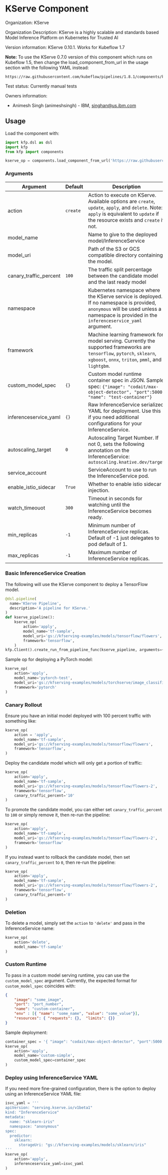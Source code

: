 # KServe Component

Organization: KServe

Organization Description: KServe is a highly scalable and standards based Model Inference Platform on Kubernetes for Trusted AI

Version information: KServe 0.10.1. Works for Kubeflow 1.7

**Note:** To use the KServe 0.7.0 version of this component which runs on Kubeflow 1.5, then change the load_component_from_url in the usage section with the following YAML instead:
```
https://raw.githubusercontent.com/kubeflow/pipelines/1.8.1/components/kserve/component.yaml
```

Test status: Currently manual tests

Owners information:
 - Animesh Singh (animeshsingh) - IBM, singhan@us.ibm.com

## Usage

Load the component with:

```python
import kfp.dsl as dsl
import kfp
from kfp import components

kserve_op = components.load_component_from_url('https://raw.githubusercontent.com/kubeflow/pipelines/master/components/kserve/component.yaml')
```

### Arguments

| Argument | Default | Description |
|----------|---------|-------------|
| action   | `create` | Action to execute on KServe. Available options are `create`, `update`, `apply`, and `delete`. Note: `apply` is equivalent to `update` if the resource exists and `create` if not. |
| model_name |  | Name to give to the deployed model/InferenceService |
| model_uri  |  | Path of the S3 or GCS compatible directory containing the  model. |
| canary_traffic_percent | `100` | The traffic split percentage between the candidate model and the last ready model |
| namespace |  | Kubernetes namespace where the KServe service is deployed. If no namespace is provided, `anonymous` will be used unless a namespace is provided in the `inferenceservice_yaml` argument. |
| framework |  | Machine learning framework for model serving. Currently the supported frameworks are  `tensorflow`, `pytorch`, `sklearn`, `xgboost`, `onnx`, `triton`, `pmml`, and `lightgbm`. |
| custom_model_spec | `{}` | Custom model runtime container spec in JSON. Sample spec: `{"image": "codait/max-object-detector", "port":5000, "name": "test-container"}` |
| inferenceservice_yaml | `{}` | Raw InferenceService serialized YAML for deployment. Use this if you need additional configurations for your InferenceService. |
| autoscaling_target | `0` | Autoscaling Target Number. If not 0, sets the following annotation on the InferenceService: `autoscaling.knative.dev/target` |
| service_account | | ServiceAccount to use to run the InferenceService pod. |
| enable_istio_sidecar | `True` | Whether to enable istio sidecar injection. |
| watch_timeouot | `300` | Timeout in seconds for watching until the InferenceService becomes ready. |
| min_replicas | `-1` | Minimum number of InferenceService replicas. Default of -1 just delegates to pod default of 1. |
| max_replicas | `-1` | Maximum number of InferenceService replicas. |


### Basic InferenceService Creation

The following will use the KServe component to deploy a TensorFlow model.

```python
@dsl.pipeline(
  name='KServe Pipeline',
  description='A pipeline for KServe.'
)
def kserve_pipeline():
    kserve_op(
        action='apply',
        model_name='tf-sample',
        model_uri='gs://kfserving-examples/models/tensorflow/flowers',
        framework='tensorflow',
    )
kfp.Client().create_run_from_pipeline_func(kserve_pipeline, arguments={})
```

Sample op for deploying a PyTorch model:

```python
kserve_op(
    action='apply',
    model_name='pytorch-test',
    model_uri='gs://kfserving-examples/models/torchserve/image_classifier',
    framework='pytorch'
)
```

### Canary Rollout

Ensure you have an initial model deployed with 100 percent traffic with something like:

```python
kserve_op(
    action = 'apply',
    model_name='tf-sample',
    model_uri='gs://kfserving-examples/models/tensorflow/flowers',
    framework='tensorflow',
)
```

Deploy the candidate model which will only get a portion of traffic:

```python
kserve_op(
    action='apply',
    model_name='tf-sample',
    model_uri='gs://kfserving-examples/models/tensorflow/flowers-2',
    framework='tensorflow',
    canary_traffic_percent='10'
)
```

To promote the candidate model, you can either set `canary_traffic_percent` to `100` or simply remove it, then re-run the pipeline:

```python
kserve_op(
    action='apply',
    model_name='tf-sample',
    model_uri='gs://kfserving-examples/models/tensorflow/flowers-2',
    framework='tensorflow'
)
```

If you instead want to rollback the candidate model, then set `canary_traffic_percent` to `0`, then re-run the pipeline:

```python
kserve_op(
    action='apply',
    model_name='tf-sample',
    model_uri='gs://kfserving-examples/models/tensorflow/flowers-2',
    framework='tensorflow',
    canary_traffic_percent='0'
)
```

### Deletion

To delete a model, simply set the `action` to `'delete'` and pass in the InferenceService name:

```python
kserve_op(
    action='delete',
    model_name='tf-sample'
)
```

### Custom Runtime

To pass in a custom model serving runtime, you can use the `custom_model_spec` argument. Currently,
the expected format for `custom_model_spec` coincides with:

```json
{
    "image": "some_image",
    "port": "port_number",
    "name": "custom-container",
    "env" : [{ "name": "some_name", "value": "some_value"}],
    "resources": { "requests": {},  "limits": {}}
}
```

Sample deployment:

```python
container_spec = '{ "image": "codait/max-object-detector", "port":5000, "name": "custom-container"}'
kserve_op(
    action='apply',
    model_name='custom-simple',
    custom_model_spec=container_spec
)
```

### Deploy using InferenceService YAML

If you need more fine-grained configuration, there is the option to deploy using an InferenceService YAML file:

```python
isvc_yaml = '''
apiVersion: "serving.kserve.io/v1beta1"
kind: "InferenceService"
metadata:
  name: "sklearn-iris"
  namespace: "anonymous"
spec:
  predictor:
    sklearn:
      storageUri: "gs://kfserving-examples/models/sklearn/iris"
'''
kserve_op(
    action='apply',
    inferenceservice_yaml=isvc_yaml
)
```

